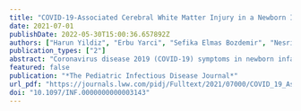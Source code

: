 ```yaml
---
title: "COVID-19-Associated Cerebral White Matter Injury in a Newborn Infant With Afebrile Seizure"
date: 2021-07-01
publishDate: 2022-05-30T15:00:36.657892Z
authors: ["Harun Yildiz", "Erbu Yarci", "Sefika Elmas Bozdemir", "Nesrin Ozdinc Kizilay", "Senay Mengi", "Naciye Beskardesler", "Gulay Korukluoglu", "Andreas Mueller", "Soyhan Bagci"]
publication_types: ["2"]
abstract: "Coronavirus disease 2019 (COVID-19) symptoms in newborn infants are incompletely described. We present the first case of neuroradiologic abnormality associated with COVID-19 in a newborn infant with afebrile seizure. This case underlines the possible neurologic involvement of severe acute respiratory syndrome coronavirus 2 in this age group."
featured: false
publication: "*The Pediatric Infectious Disease Journal*"
url_pdf: "https://journals.lww.com/pidj/Fulltext/2021/07000/COVID_19_Associated_Cerebral_White_Matter_Injury.23.aspx"
doi: "10.1097/INF.0000000000003143"
---
```


